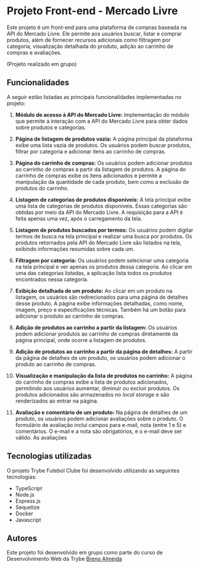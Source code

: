 # Projeto Front-end - Mercado Livre

Este projeto é um front-end para uma plataforma de compras baseada na API do Mercado Livre. Ele permite aos usuários buscar, listar e comprar produtos, além de fornecer recursos adicionais como filtragem por categoria, visualização detalhada do produto, adição ao carrinho de compras e avaliações.

(Projeto realizado em grupo)

## Funcionalidades

A seguir estão listadas as principais funcionalidades implementadas no projeto:

1. **Módulo de acesso à API do Mercado Livre:** Implementação do módulo que permite a interação com a API do Mercado Livre para obter dados sobre produtos e categorias.

2. **Página de listagem de produtos vazia:** A página principal da plataforma exibe uma lista vazia de produtos. Os usuários podem buscar produtos, filtrar por categoria e adicionar itens ao carrinho de compras.

3. **Página do carrinho de compras:** Os usuários podem adicionar produtos ao carrinho de compras a partir da listagem de produtos. A página do carrinho de compras exibe os itens adicionados e permite a manipulação da quantidade de cada produto, bem como a exclusão de produtos do carrinho.

4. **Listagem de categorias de produtos disponíveis:** A tela principal exibe uma lista de categorias de produtos disponíveis. Essas categorias são obtidas por meio da API do Mercado Livre. A requisição para a API é feita apenas uma vez, após o carregamento da tela.

5. **Listagem de produtos buscados por termos:** Os usuários podem digitar termos de busca na tela principal e realizar uma busca por produtos. Os produtos retornados pela API do Mercado Livre são listados na tela, exibindo informações resumidas sobre cada um.

6. **Filtragem por categoria:** Os usuários podem selecionar uma categoria na tela principal e ver apenas os produtos dessa categoria. Ao clicar em uma das categorias listadas, a aplicação lista todos os produtos encontrados nessa categoria.

7. **Exibição detalhada de um produto:** Ao clicar em um produto na listagem, os usuários são redirecionados para uma página de detalhes desse produto. A página exibe informações detalhadas, como nome, imagem, preço e especificações técnicas. Também há um botão para adicionar o produto ao carrinho de compras.

8. **Adição de produtos ao carrinho a partir da listagem:** Os usuários podem adicionar produtos ao carrinho de compras diretamente da página principal, onde ocorre a listagem de produtos.

9. **Adição de produtos ao carrinho a partir da página de detalhes:** A partir da página de detalhes de um produto, os usuários podem adicionar o produto ao carrinho de compras.

10. **Visualização e manipulação da lista de produtos no carrinho:** A página do carrinho de compras exibe a lista de produtos adicionados, permitindo aos usuários aumentar, diminuir ou excluir produtos. Os produtos adicionados são armazenados no *local storage* e são renderizados ao entrar na página.

11. **Avaliação e comentário de um produto:** Na página de detalhes de um produto, os usuários podem adicionar avaliações sobre o produto. O formulário de avaliação inclui campos para e-mail, nota (entre 1 e 5) e comentários. O e-mail e a nota são obrigatórios, e o e-mail deve ser válido. As avaliações

## Tecnologias utilizadas

O projeto Trybe Futebol Clube foi desenvolvido utilizando as seguintes tecnologias:

- TypeScript
- Node.js
- Express.js
- Sequelize
- Docker
- Javascript

## Autores

Este projeto foi desenvolvido em grupo como parte do curso de Desenvolvimento Web da Trybe
[Breno Almeida](https://github.com/brenoealmeida)
